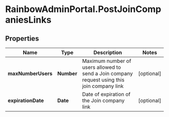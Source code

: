 # RainbowAdminPortal.PostJoinCompaniesLinks

## Properties

Name | Type | Description | Notes
------------ | ------------- | ------------- | -------------
**maxNumberUsers** | **Number** | Maximum number of users allowed to send a Join company request using this join company link | [optional] 
**expirationDate** | **Date** | Date of expiration of the Join company link | [optional] 


